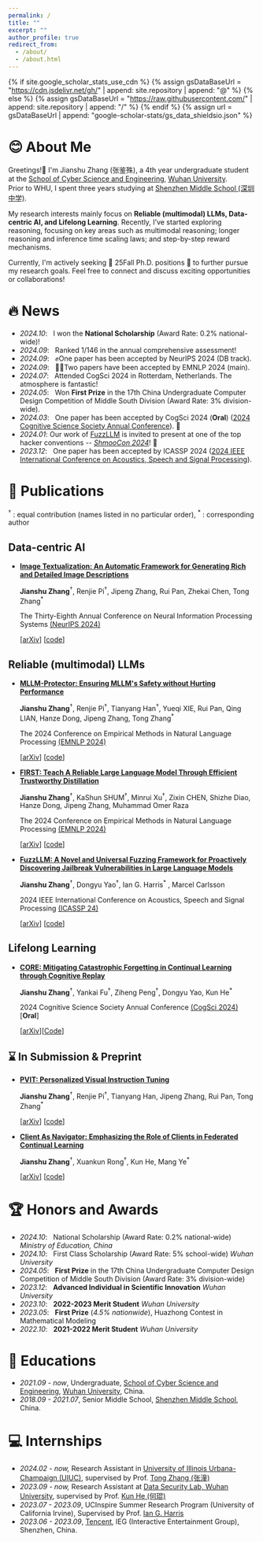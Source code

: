 ```yaml
---
permalink: /
title: ""
excerpt: ""
author_profile: true
redirect_from: 
  - /about/
  - /about.html
---
```


{% if site.google_scholar_stats_use_cdn %}
{% assign gsDataBaseUrl = "https://cdn.jsdelivr.net/gh/" | append: site.repository | append: "@" %}
{% else %}
{% assign gsDataBaseUrl = "https://raw.githubusercontent.com/" | append: site.repository | append: "/" %}
{% endif %}
{% assign url = gsDataBaseUrl | append: "google-scholar-stats/gs_data_shieldsio.json" %}

<span class='anchor' id='about-me'></span>

# 😊 About Me

Greetings!👋
I'm Jianshu Zhang (张鉴殊), a 4th year undergraduate student at the [School of Cyber Science and Engineering](http://cse.whu.edu.cn/index.htm), [Wuhan University](https://www.whu.edu.cn/).  
Prior to WHU, I spent three years studying at [Shenzhen Middle School (深圳中学)](https://www.shenzhong.net/). 

My research interests mainly focus on **Reliable (multimodal) LLMs, Data-centric AI, and Lifelong Learning**. Recently, I’ve started exploring reasoning, focusing on key areas such as multimodal reasoning; longer reasoning and inference time scaling laws; and step-by-step reward mechanisms.

Currently, I'm actively seeking 🤗 25Fall Ph.D. positions 🤗 to further pursue my research goals. Feel free to connect and discuss exciting opportunities or collaborations!




<!-- # 🔬 Research Interest -->




# 🔥 News
- *2024.10*: &nbsp; I won the **National Scholarship** (Award Rate: 0.2% national-wide)!
- *2024.09*: &nbsp; Ranked 1/146 in the annual comprehensive assessment!
- *2024.09*: &nbsp; ✊One paper has been accepted by NeurIPS 2024 (DB track).
- *2024.09*: &nbsp; 👏👏Two papers have been accepted by EMNLP 2024 (main).
- *2024.07*: &nbsp; Attended CogSci 2024 in Rotterdam, Netherlands. The atmosphere is fantastic!
- *2024.05*: &nbsp; Won **First Prize** in the 17th China Undergraduate Computer Design Competition of Middle South Division (Award Rate: 3% division-wide).
- *2024.03*: &nbsp; One paper has been accepted by CogSci 2024 (**Oral**) ([2024 Cognitive Science Society Annual Conference](https://cognitivesciencesociety.org/cogsci-2024/)). 🙌
- *2024.01*: Our work of [FuzzLLM](https://arxiv.org/abs/2309.05274) is invited to present at one of the top hacker conventions -- [*ShmooCon 2024*](https://www.shmoocon.org/speakers/#fuzzllm)! 👀
- *2023.12*: &nbsp; One paper has been accepted by ICASSP 2024 ([2024 IEEE International Conference on Acoustics, Speech and Signal Processing](https://2024.ieeeicassp.org/)).



# 📝 Publications 
<sup>&dagger;</sup> : equal contribution (names listed in no particular order), <sup>*</sup> : corresponding author

## Data-centric AI
- [**Image Textualization: An Automatic Framework for Generating Rich and Detailed Image Descriptions**](https://arxiv.org/pdf/2406.07502) 

  **Jianshu Zhang**<sup>&dagger;</sup>, Renjie Pi<sup>&dagger;</sup>, Jipeng Zhang, Rui Pan, Zhekai Chen, Tong Zhang<sup>*</sup> 

  The Thirty-Eighth Annual Conference on Neural Information Processing Systems [(NeurIPS 2024)](https://nips.cc/Conferences/2024)

  [[arXiv](https://arxiv.org/pdf/2406.07502)] [[code](https://github.com/sterzhang/image-textualization)]

## Reliable (multimodal) LLMs

- [**MLLM-Protector: Ensuring MLLM's Safety without Hurting Performance**](https://arxiv.org/pdf/2401.02906) 

  **Jianshu Zhang**<sup>&dagger;</sup>, Renjie Pi<sup>&dagger;</sup>, Tianyang Han<sup>&dagger;</sup>, Yueqi XIE, Rui Pan, Qing LIAN, Hanze Dong, Jipeng Zhang, Tong Zhang<sup>*</sup> 

  The 2024 Conference on Empirical Methods in Natural Language Processing [(EMNLP 2024)](https://2024.emnlp.org/) 

  [[arXiv](https://arxiv.org/pdf/2401.02906)] [[code](https://github.com/pipilurj/MLLM-protector)]

- [**FIRST: Teach A Reliable Large Language Model Through Efficient Trustworthy Distillation**]()

  **Jianshu Zhang**<sup>&dagger;</sup>, KaShun SHUM<sup>&dagger;</sup>, Minrui Xu<sup>&dagger;</sup>, Zixin CHEN, Shizhe Diao, Hanze Dong, Jipeng Zhang, Muhammad Omer Raza 

  The 2024 Conference on Empirical Methods in Natural Language Processing [(EMNLP 2024)](https://2024.emnlp.org/)  

  [[arXiv](https://arxiv.org/pdf/2408.12168)] [[code](https://github.com/sterzhang/FIRST)]

- [**FuzzLLM: A Novel and Universal Fuzzing Framework for Proactively Discovering Jailbreak Vulnerabilities in Large Language Models**](https://ieeexplore.ieee.org/document/10448041)

  **Jianshu Zhang**<sup>&dagger;</sup>, Dongyu Yao<sup>&dagger;</sup>, Ian G. Harris<sup>*</sup> , Marcel Carlsson

  
  2024 IEEE International Conference on Acoustics, Speech and Signal Processing [(ICASSP 24)](https://cmsworkshops.com/ICASSP2024/papers/accepted_papers.php) 
  
  [[arXiv](https://arxiv.org/abs/2309.05274)] [[code](https://github.com/sterzhang/FuzzLLM)]

## Lifelong Learning
- [**CORE: Mitigating Catastrophic Forgetting in Continual Learning through Cognitive Replay**](https://arxiv.org/abs/2402.01348) 

  **Jianshu Zhang**<sup>&dagger;</sup>, Yankai Fu<sup>&dagger;</sup>, Ziheng Peng<sup>&dagger;</sup>, Dongyu Yao, Kun He<sup>*</sup>

  2024 Cognitive Science Society Annual Conference [(CogSci 2024)](https://cognitivesciencesociety.org/cogsci-2024/) [**Oral**] 
  
  [[arXiv](https://arxiv.org/abs/2402.01348)][[Code](https://github.com/sterzhang/CORE)]



## ⌛️ In Submission & Preprint

  - [**PVIT: Personalized Visual Instruction Tuning**]() 

    **Jianshu Zhang**<sup>&dagger;</sup>, Renjie Pi<sup>&dagger;</sup>, Tianyang Han, Jipeng Zhang, Rui Pan, Tong Zhang<sup>*</sup> 

    [[arXiv]()] [[code](https://github.com/sterzhang/PVIT)]
  
  - [**Client As Navigator: Emphasizing the Role of Clients in Federated Continual Learning**]() 

    **Jianshu Zhang**<sup>&dagger;</sup>, Xuankun Rong<sup>&dagger;</sup>, Kun He, Mang Ye<sup>*</sup> 

    [[arXiv]()] [[code](https://github.com/sterzhang/PVIT)]



 
  
  


# 🏆 Honors and Awards
- *2024.10*: &nbsp; National Scholarship (Award Rate: 0.2% national-wide) *Ministry of Education, China*
- *2024.10*: &nbsp; First Class Scholarship (Award Rate: 5% school-wide) *Wuhan University*
- *2024.05*: &nbsp; **First Prize** in the 17th China Undergraduate Computer Design Competition of Middle South Division (Award Rate: 3% division-wide)
- *2023.12*: &nbsp; **Advanced Individual in Scientific Innovation** *Wuhan University*
- *2023.10*: &nbsp; **2022-2023 Merit Student** *Wuhan University*
- *2023.05*: &nbsp; **First Prize** (*4.5% nationwide*), Huazhong Contest in Mathematical Modeling
- *2022.10*: &nbsp; **2021-2022 Merit Student** *Wuhan University*



# 📖 Educations
- *2021.09 - now*, Undergraduate, [School of Cyber Science and Engineering](http://cse.whu.edu.cn/index.htm), [Wuhan University](https://www.whu.edu.cn/), China. 
- *2018.09 - 2021.07*, Senior Middle School, [Shenzhen Middle School](https://www.shenzhong.net/), China.



# 💻 Internships
- *2024.02 - now,* Research Assistant in [University of Illinois Urbana-Champaign (UIUC)](https://illinois.edu/), supervised by Prof. [Tong Zhang (张潼)](https://tongzhang-ml.org/)
- *2023.09 - now,* Research Assistant at [Data Security Lab, Wuhan University](https://datasec.whu.edu.cn/), supervised by Prof. [Kun He (何琨)](https://cse.whu.edu.cn/info/1262/3298.htm)
- *2023.07 - 2023.09*, UCInspire Summer Research Program (University of California Irvine), Supervised by Prof. [Ian G. Harris](https://www.ics.uci.edu/~harris/index.html)
- *2023.06 - 2023.09*, [Tencent](https://www.tencent.com/zh-cn/index.html), IEG (Interactive Entertainment Group), Shenzhen, China.



